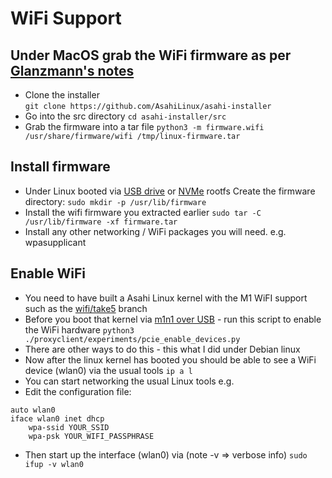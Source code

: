 # WiFi Support
## Under MacOS grab the WiFi firmware as per [Glanzmann's notes](https://tg.st/u/asahi.txt)
 * Clone the installer  
`git clone https://github.com/AsahiLinux/asahi-installer`
 * Go into the src directory 
`cd asahi-installer/src`
 * Grab the firmware into a tar file 
`python3 -m firmware.wifi /usr/share/firmware/wifi /tmp/linux-firmware.tar`
## Install firmware
 * Under Linux booted via [USB drive](linux-bringup-usb.md) or [NVMe](linux-bringup-nvme.md) rootfs Create the firmware directory:
`sudo mkdir -p /usr/lib/firmware`
 * Install the wifi firmware you extracted earlier
`sudo tar -C /usr/lib/firmware -xf firmware.tar`
 * Install any other networking / WiFi packages you will need. e.g. wpasupplicant 
## Enable WiFi
 * You need to have built a Asahi Linux kernel with the M1 WiFI support such as the [wifi/take5](https://github.com/AsahiLinux/linux/tree/wifi/take5) branch
 * Before you boot that kernel via [m1n1 over USB](linux-bringup.md#directly) - run this script to enable the WiFi hardware
`python3 ./proxyclient/experiments/pcie_enable_devices.py`
 * There are other ways to do this - this what I did under Debian linux
 * Now after the linux kernel has booted you should be able to see a WiFi device (wlan0) via the usual tools 
`ip a l`
 * You can start networking the usual Linux tools e.g.
  * Edit the configuration file:
```
auto wlan0
iface wlan0 inet dhcp
    wpa-ssid YOUR_SSID
    wpa-psk YOUR_WIFI_PASSPHRASE
```
 * Then start up the interface (wlan0) via (note -v => verbose info)
`sudo ifup -v wlan0`
